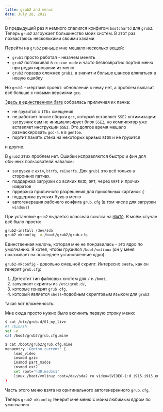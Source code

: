 ```yaml
---
title: grub2 and menus
date: July 28, 2012
---
```


В предыдущий раз я немного спалился конфигом `bootchartd` для
`grub2`. Теперь `grub2` загружает большинство моих систем. В этот
раз похвастаюсь несколькими своими хаками.

Перейти на `grub2` раньше мне мешало несколько вещей:

- `grub1` просто работал - незачем менять
- `grub2` поглюкивал в `rescue mode` и часто безвозвратно портил
  меню при редактировании из меню
- `grub2` гораздо сложнее `grub1`, а значит и больше шансов вляпаться
  в новую ошибку

Но `grub1` - мёртвый проект: обновлений к нему нет, а проблем вылазит
всё больше с новыми версиями `gcc`.

[Здесь в единственном баге](https://bugs.gentoo.org/360513) собралась
приличная их пачка:

- не грузится с `1TB`+ смещения
- не работает после сборки `gcc`, который вставляет `SSE2`
  оптимизации: загрузчик сам не инициализирует блок `SSE2`, но
  компилятор уже вставляет инструкции `SSE2`. Это долгое время мешало
  размаскировать `gcc-4.6` в `gentoo`.
- портит память стека на некоторых кривых `BIOS` и не грузится

и другие.

В `grub2` этих проблем нет. Ошибки исправляются быстро и фич для
обычных пользователй навалом:

- загрузка с `ext4`, `btrfs`, `reiserfs`. Для `grub1` это всё
  только в сторонних патчах.
- поддержка загрузки со всяких `RAID`, `GPT`, через `UEFI` и
  прочих извратов
- пррержка приличного разрешения для прикольных картинок :)
- поддержка русских букв в меню
- автогенерация рабочего конфига `grub.cfg` (в том числе для загрузки
  `windows`)

При установке `grub2` выдается классная ссылка на
[`HOWTO`](https://wiki.gentoo.org/wiki/GRUB2_Quick_Start). В моём случае
всё было просто:

``` bash
grub2-install /dev/sda
grub2-mkconfig -o /boot/grub2/grub.cfg
```

Единственная мелочь, которая мне не понравилась - это ядро по умолчанию.
Я хотел, чтобы грузился `/boot/vmlinux` (он у меня показывает на
последнее установленние ядро).

`grub2-mkconfig` - довольно смешной скрипт. Интересно знать, как он
генерит `grub.cfg`:

1.  Детектит тип файловых систем для `/` и `/boot`,
2.  запускает скрипты из `/etc/grub.d/`,
3.  которые генерят `grub.cfg`,
4.  который является `shell`-подобным скриптовым языком для `grub2`

такая вот вложенность.

Мне сюда просто нужно было вклинить первую строку меню:

``` bash
$ cat /etc/grub.d/01_my_live 
#! /bin/sh
set -e
cat /boot/grub2/grub.cfg.mine
```

``` bash
$ cat /boot/grub2/grub.cfg.mine
menuentry 'Gentoo current' {
    load_video
    insmod gzio
    insmod part_msdos
    insmod ext2
    set root='hd0,msdos1'
    linux /boot/vmlinuz root=/dev/sda2 ro video=SVIDEO-1:d i915.i915_enable_rc6=1 init=/sbin/bootchartd
}
```

Часть этого меню взята из оригинального автогенеренного `grub.cfg`.

Теперь `grub2-mkconfig` генерит мне меню с моим любимым ядром по
умолчанию.
